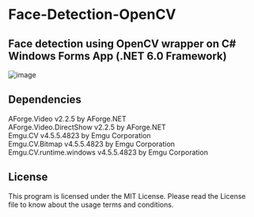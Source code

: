 # Face-Detection-OpenCV
## Face detection using OpenCV wrapper on C# Windows Forms App (.NET 6.0 Framework)
![image](https://user-images.githubusercontent.com/82185066/192902317-c346af3b-2698-4799-af88-3493616c5e3b.png)

## Dependencies
AForge.Video v2.2.5 by AForge.NET  
AForge.Video.DirectShow v2.2.5 by AForge.NET  
Emgu.CV v4.5.5.4823 by Emgu Corporation  
Emgu.CV.Bitmap v4.5.5.4823 by Emgu Corporation  
Emgu.CV.runtime.windows v4.5.5.4823 by Emgu Corporation  

## License
This program is licensed under the MIT License. Please read the License file to know about the usage terms and conditions.
